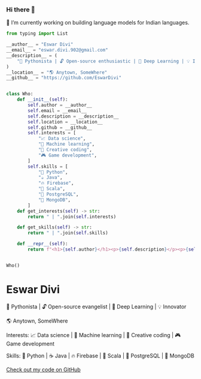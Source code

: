 ### Hi there 👋

🔭 I’m currently working on building language models for Indian languages.

``` python
from typing import List

__author__ = "Eswar Divi"
__email__ = "eswar.divi.902@gmail.com"
__description__ = (
    "🐍 Pythonista | 🔓 Open-source enthusiastic | 🐬 Deep Learning | 💡 Innovator"
)
__location__ = "🌎 Anytown, SomeWhere"
__github__ = "https://github.com/EswarDivi"


class Who:
    def __init__(self):
        self.author = __author__
        self.email = __email__
        self.description = __description__
        self.location = __location__
        self.github = __github__
        self.interests = [
            "📈 Data science",
            "🤖 Machine learning",
            "🎨 Creative coding",
            "🎮 Game development",
        ]
        self.skills = [
            "🐍 Python",
            "☕ Java",
            "🔥 Firebase",
            "🚀 Scala",
            "🐘 PostgreSQL",
            "🍃 MongoDB",
        ]
    def get_interests(self) -> str:
        return " | ".join(self.interests)

    def get_skills(self) -> str:
        return " | ".join(self.skills)

    def __repr__(self):
        return f"<h1>{self.author}</h1><p>{self.description}</p><p>{self.location}</p><p>Interests: {self.get_interests()}</p><p>Skills: {self.get_skills()}</p><a href='{self.github}' target='_blank'>Check out my code on GitHub</a>"


Who()

```

<h1>Eswar Divi</h1><p>🐍 Pythonista | 🔓 Open-source evangelist | 🐬 Deep Learning | 💡 Innovator</p><p>🌎 Anytown, SomeWhere</p><p>Interests: 📈 Data science | 🤖 Machine learning | 🎨 Creative coding | 🎮 Game development</p><p>Skills: 🐍 Python | ☕ Java | 🔥 Firebase | 🚀 Scala | 🐘 PostgreSQL | 🍃 MongoDB</p><a href='https://github.com/EswarDivi' target='_blank'>Check out my code on GitHub</a>


